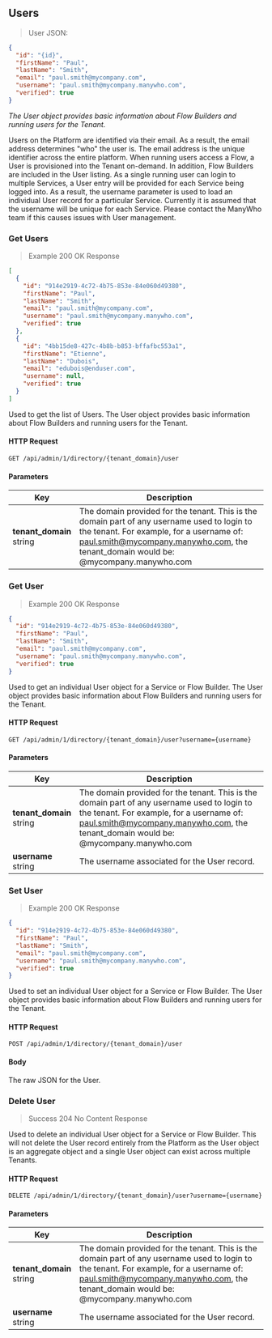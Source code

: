 ## Users

> User JSON:

```json
{
  "id": "{id}",
  "firstName": "Paul",
  "lastName": "Smith",
  "email": "paul.smith@mycompany.com",
  "username": "paul.smith@mycompany.manywho.com",
  "verified": true
}
```

*The User object provides basic information about Flow Builders and running users for the Tenant.*

Users on the Platform are identified via their email. As a result, the email address determines "who" the user is. The email address is the unique identifier across the entire platform. When running users access a Flow, a User is provisioned into the Tenant on-demand. In addition, Flow Builders are included in the User listing. As a single running user can login to multiple Services, a User entry will be provided for each Service being logged into. As a result, the username parameter is used to load an individual User record for a particular Service. Currently it is assumed that the username will be unique for each Service. Please contact the ManyWho team if this causes issues with User management.


### Get Users

> Example 200 OK Response

```json
[
  {
    "id": "914e2919-4c72-4b75-853e-84e060d49380",
    "firstName": "Paul",
    "lastName": "Smith",
    "email": "paul.smith@mycompany.com",
    "username": "paul.smith@mycompany.manywho.com",
    "verified": true
  },
  {
    "id": "4bb15de8-427c-4b8b-b853-bffafbc553a1",
    "firstName": "Etienne",
    "lastName": "Dubois",
    "email": "edubois@enduser.com",
    "username": null,
    "verified": true
  }
]
```

Used to get the list of Users. The User object provides basic information about Flow Builders and running users for the Tenant.

#### HTTP Request

`GET /api/admin/1/directory/{tenant_domain}/user`

#### Parameters

Key | Description
--- | -----------
**tenant_domain**<br/>string | The domain provided for the tenant. This is the domain part of any username used to login to the tenant. For example, for a username of: paul.smith@mycompany.manywho.com, the tenant_domain would be: @mycompany.manywho.com


### Get User

> Example 200 OK Response

```json
{
  "id": "914e2919-4c72-4b75-853e-84e060d49380",
  "firstName": "Paul",
  "lastName": "Smith",
  "email": "paul.smith@mycompany.com",
  "username": "paul.smith@mycompany.manywho.com",
  "verified": true
}
```

Used to get an individual User object for a Service or Flow Builder. The User object provides basic information about Flow Builders and running users for the Tenant.

#### HTTP Request

`GET /api/admin/1/directory/{tenant_domain}/user?username={username}`

#### Parameters

Key | Description
--- | -----------
**tenant_domain**<br/>string | The domain provided for the tenant. This is the domain part of any username used to login to the tenant. For example, for a username of: paul.smith@mycompany.manywho.com, the tenant_domain would be: @mycompany.manywho.com
**username**<br/>string | The username associated for the User record.


### Set User

> Example 200 OK Response

```json
{
  "id": "914e2919-4c72-4b75-853e-84e060d49380",
  "firstName": "Paul",
  "lastName": "Smith",
  "email": "paul.smith@mycompany.com",
  "username": "paul.smith@mycompany.manywho.com",
  "verified": true
}
```

Used to set an individual User object for a Service or Flow Builder. The User object provides basic information about Flow Builders and running users for the Tenant.

#### HTTP Request

`POST /api/admin/1/directory/{tenant_domain}/user`

#### Body

The raw JSON for the User.


### Delete User

> Success 204 No Content Response

Used to delete an individual User object for a Service or Flow Builder. This will not delete the User record entirely from the Platform as the User object is an aggregate object and a single User object can exist across multiple Tenants.

#### HTTP Request

`DELETE /api/admin/1/directory/{tenant_domain}/user?username={username}`

#### Parameters

Key | Description
--- | -----------
**tenant_domain**<br/>string | The domain provided for the tenant. This is the domain part of any username used to login to the tenant. For example, for a username of: paul.smith@mycompany.manywho.com, the tenant_domain would be: @mycompany.manywho.com
**username**<br/>string | The username associated for the User record.